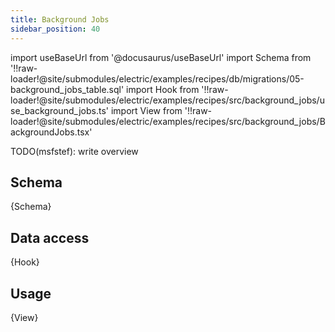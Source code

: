 ```yaml
---
title: Background Jobs
sidebar_position: 40
---
```


import useBaseUrl from '@docusaurus/useBaseUrl'
import Schema from '!!raw-loader!@site/submodules/electric/examples/recipes/db/migrations/05-background_jobs_table.sql'
import Hook from '!!raw-loader!@site/submodules/electric/examples/recipes/src/background_jobs/use_background_jobs.ts'
import View from '!!raw-loader!@site/submodules/electric/examples/recipes/src/background_jobs/BackgroundJobs.tsx'

TODO(msfstef): write overview

## Schema

<CodeBlock language="sql">
  {Schema}
</CodeBlock>

## Data access

<CodeBlock language="ts">
  {Hook}
</CodeBlock>

## Usage

<CodeBlock language="tsx">
  {View}
</CodeBlock>
